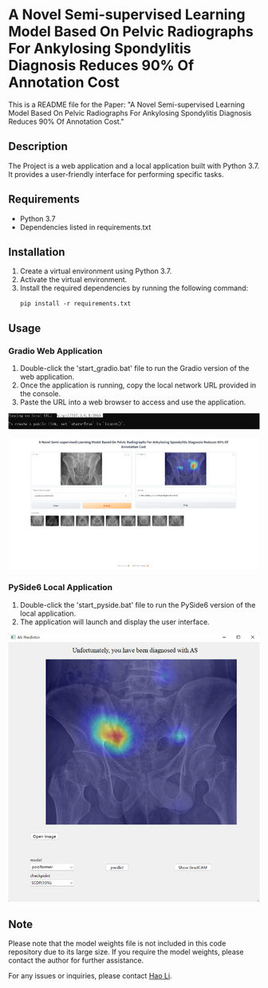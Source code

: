 # A Novel Semi-supervised Learning Model Based On Pelvic Radiographs For Ankylosing Spondylitis Diagnosis Reduces 90\% Of Annotation Cost

This is a README file for the Paper: "A Novel Semi-supervised Learning Model Based On Pelvic Radiographs For Ankylosing Spondylitis Diagnosis Reduces 90\% Of Annotation Cost."

## Description

The Project is a web application and a local application built with Python 3.7. It provides a user-friendly interface for performing specific tasks.

## Requirements

- Python 3.7
- Dependencies listed in requirements.txt

## Installation

1. Create a virtual environment using Python 3.7.
2. Activate the virtual environment.
3. Install the required dependencies by running the following command:
   ```
   pip install -r requirements.txt
   ```


## Usage

### Gradio Web Application

1. Double-click the 'start_gradio.bat' file to run the Gradio version of the web application.
2. Once the application is running, copy the local network URL provided in the console.
3. Paste the URL into a web browser to access and use the application.

![Gradio Web Application Example](gradio_app_example_1.png)

![Gradio Web Application Example](gradio_app_example_2.png)

### PySide6 Local Application

1. Double-click the 'start_pyside.bat' file to run the PySide6 version of the local application.
2. The application will launch and display the user interface.

![PySide6 Local Application Example](pyside_app_example.png)

## Note

Please note that the model weights file is not included in this code repository due to its large size. If you require the model weights, please contact the author for further assistance.

For any issues or inquiries, please contact [Hao Li](mailto:675853612@qq.com).
